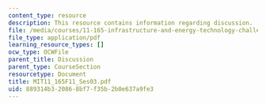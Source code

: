 ```yaml
---
content_type: resource
description: This resource contains information regarding discussion.
file: /media/courses/11-165-infrastructure-and-energy-technology-challenges-fall-2011/889314b320868bf7f35b2b0e637a9fe3_MIT11_165F11_Ses03.pdf
file_type: application/pdf
learning_resource_types: []
ocw_type: OCWFile
parent_title: Discussion
parent_type: CourseSection
resourcetype: Document
title: MIT11_165F11_Ses03.pdf
uid: 889314b3-2086-8bf7-f35b-2b0e637a9fe3
---
```

